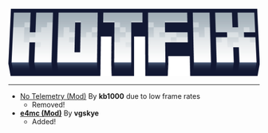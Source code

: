 ![Hotfix](https://github.com/NotAGanesh/OptiNa-Reborn/blob/main/assets/hotfix_changelog_banner.png?raw=true)
<hr>

 - [No Telemetry (Mod)](https://modrinth.com/mod/no-telemetry) By **kb1000** due to low frame rates
   - Removed!
 - **[e4mc (Mod)](https://modrinth.com/mod/e4mc)** By **vgskye**
   - Added!
